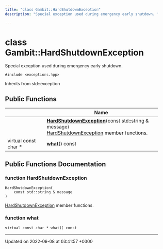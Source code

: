 ```yaml
---
title: "class Gambit::HardShutdownException"
description: "Special exception used during emergency early shutdown. "

---
```


# class Gambit::HardShutdownException



Special exception used during emergency early shutdown. 


`#include <exceptions.hpp>`

Inherits from std::exception

## Public Functions

|                | Name           |
| -------------- | -------------- |
| | **[HardShutdownException](/documentation/code/classes/classgambit_1_1hardshutdownexception/#function-hardshutdownexception)**(const std::string & message)<br>[HardShutdownException](/documentation/code/classes/classgambit_1_1hardshutdownexception/) member functions.  |
| virtual const char * | **[what](/documentation/code/classes/classgambit_1_1hardshutdownexception/#function-what)**() const |

## Public Functions Documentation

### function HardShutdownException

```
HardShutdownException(
    const std::string & message
)
```

[HardShutdownException](/documentation/code/classes/classgambit_1_1hardshutdownexception/) member functions. 

### function what

```
virtual const char * what() const
```


-------------------------------

Updated on 2022-09-08 at 03:41:57 +0000